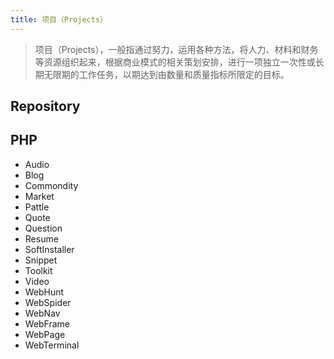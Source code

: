 ```yaml
---
title: 项目（Projects）
---
```

> 项目（Projects），一般指通过努力，运用各种方法，将人力、材料和财务等资源组织起来，根据商业模式的相关策划安排，进行一项独立一次性或长期无限期的工作任务，以期达到由数量和质量指标所限定的目标。

## Repository

## PHP

- Audio
- Blog
- Commondity
- Market
- Pattle
- Quote
- Question
- Resume
- SoftInstaller
- Snippet
- Toolkit
- Video
- WebHunt
- WebSpider
- WebNav
- WebFrame
- WebPage
- WebTerminal

